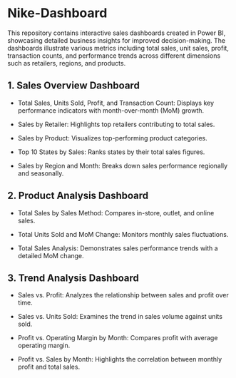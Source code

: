 # Nike-Dashboard

This repository contains interactive sales dashboards created in Power BI, showcasing detailed business insights for improved decision-making. The dashboards illustrate various metrics including total sales, unit sales, profit, transaction counts, and performance trends across different dimensions such as retailers, regions, and products.

## 1. Sales Overview Dashboard
   
- Total Sales, Units Sold, Profit, and Transaction Count: Displays key performance indicators with month-over-month (MoM) growth.

- Sales by Retailer: Highlights top retailers contributing to total sales.

- Sales by Product: Visualizes top-performing product categories.

- Top 10 States by Sales: Ranks states by their total sales figures.

- Sales by Region and Month: Breaks down sales performance regionally and seasonally.


## 2. Product Analysis Dashboard
   
- Total Sales by Sales Method: Compares in-store, outlet, and online sales.

- Total Units Sold and MoM Change: Monitors monthly sales fluctuations.

- Total Sales Analysis: Demonstrates sales performance trends with a detailed MoM change.


## 3. Trend Analysis Dashboard
   
- Sales vs. Profit: Analyzes the relationship between sales and profit over time.

- Sales vs. Units Sold: Examines the trend in sales volume against units sold.

- Profit vs. Operating Margin by Month: Compares profit with average operating margin.

- Profit vs. Sales by Month: Highlights the correlation between monthly profit and total sales.
